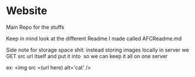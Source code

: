 # Website
Main Repo for the stuffs

Keep in mind look at the different Readme I made called AFCReadme.md

Side note for storage space shit: instead storing images locally in server we GET src url itself and put it into <img> so we can keep it all on one server

ex: <img src =(url here) alt='cat' />
